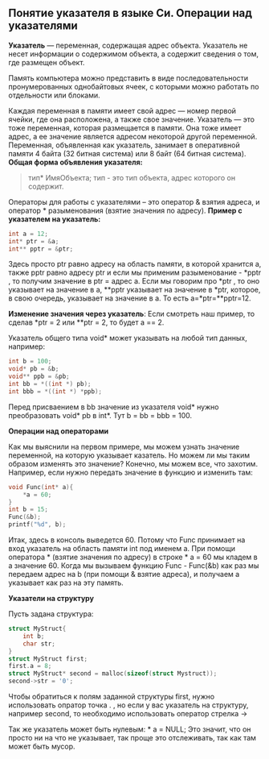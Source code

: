 ## Понятие указателя в языке Си. Операции над указателями

**Указатель** — переменная, содержащая адрес объекта. Указатель не несет информации о содержимом объекта, а содержит сведения о том, где размещен объект. 

Память компьютера можно представить в виде последовательности пронумерованных однобайтовых ячеек, с которыми можно работать по отдельности или блоками.

Каждая переменная в памяти имеет свой адрес — номер первой ячейки, где она расположена, а также свое значение. Указатель — это тоже переменная, которая размещается в памяти. Она тоже имеет адрес, а ее значение является адресом некоторой другой переменной. Переменная, объявленная как указатель, занимает в оперативной памяти 4 байта (32 битная система) или 8 байт (64 битная система). 
**Общая форма объявления указателя:**
>тип* ИмяОбъекта;
тип - это тип объекта, адрес которого он содержит.

Операторы для работы с указателями – это оператор & взятия адреса, и оператор * разыменования (взятие значения по адресу). 
**Пример с указателем на указатель:**
```c
int a = 12;
int* ptr = &a;
int** pptr = &ptr;
```
Здесь просто ptr равно адресу на область памяти, в которой хранится а, также pptr равно адресу ptr и если мы применим разыменование - *pptr , то получим значение в ptr = адрес а. Если мы говорим про *ptr , то оно указывает на значение в а,  **pptr указывает на значение в *ptr, которое, в свою очередь, указывает на значение в а. То есть а=*ptr=**pptr=12.

**Изменение значения через указатель**:
Если смотреть наш пример, то сделав *ptr = 2 или **ptr = 2, то будет а == 2.
	
Указатель общего типа void* может указывать на любой тип данных, например:
```c
int b = 100;
void* pb = &b;
void** ppb = &pb;
int bb = *((int *) pb);
int bbb = *((int *) *ppb);
```
Перед присваением в bb значение из указателя void* нужно преобразовать void* pb в int*. Тут b = bb = bbb = 100.

**Операции над операторами**

Как мы выяснили на первом примере, мы можем узнать значение переменной, на которую указывает казатель. Но можем ли мы таким образом изменять это значение? Конечно, мы можем все, что захотим. 
Например, если нужно передать значение в функцию и изменить там:
```c
void Func(int* a){
	*a = 60;
}
int b = 15;
Func(&b);
printf("%d", b);
```
Итак, здесь в консоль выведется 60. Потому что Func принимает на вход указатель на область памяти int под именем а. При помощи оператора * (взятие значения по адресу) в строке * а = 60 мы кладем в а значение 60. Когда мы вызываем функцию Func - Func(&b) как раз мы передаем адрес на b (при помощи & взятие адреса), и получаем а указывает как раз на эту память.

**Указатели на структуру**

Пусть задана структура:
```c
struct MyStruct{
	int b;
	char str;
}
struct MyStruct first;
first.a = 8;
struct MyStruct* second = malloc(sizeof(struct Mystruct));
second->str = '0';
```
Чтобы обратиться к полям заданной структуры first, нужно использовать опратор точка . , но если у вас указатель на структуру, например second, то необходимо использовать оператор стрелка ->

Так же указатель может быть нулевым: * a = NULL; Это значит, что он просто ни на что не указывает, так проще это отслеживать, так как там может быть мусор.
